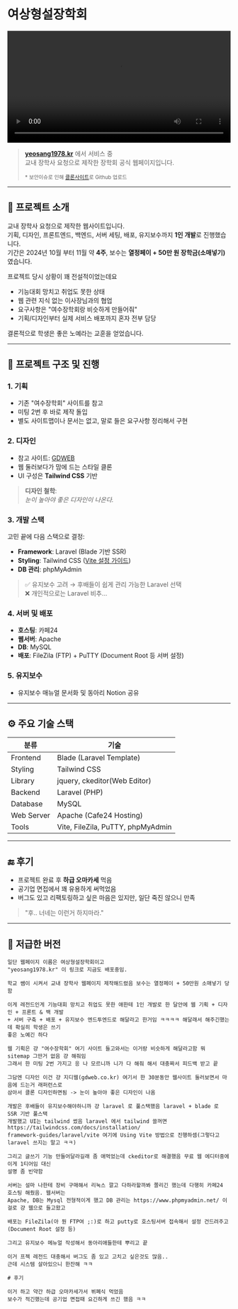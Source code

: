 # 여상형설장학회

<video width="100%" controls>
    <source src="./preview.mp4" type="video/mp4"></source>
</video>

> [**yeosang1978.kr**](http://yeosang1978.kr) 에서 서비스 중  
> 교내 장학사 요청으로 제작한 장학회 공식 웹페이지입니다.
>
> <small>\* 보안이슈로 인해 [클론사이트](https://taeu0818.github.io/yeosang1978)로 Github 업로드</small>

---

## 📌 프로젝트 소개

교내 장학사 요청으로 제작한 웹사이트입니다.  
기획, 디자인, 프론트엔드, 백엔드, 서버 세팅, 배포, 유지보수까지 **1인 개발**로 진행했습니다.  
기간은 2024년 10월 부터 11월 약 **4주**, 보수는 **열정페이 + 50만 원 장학금(소매넣기)** 였습니다.

프로젝트 당시 상황이 꽤 전설적이었는데요 

- 기능대회 망치고 취업도 못한 상태
- 웹 관련 지식 없는 이사장님과의 협업
- 요구사항은 "여수장학회랑 비슷하게 만들어줘"
- 기획/디자인부터 실제 서비스 배포까지 혼자 전부 담당

결론적으로 학생은 좋은 노예라는 교훈을 얻었습니다.

---

## 🧩 프로젝트 구조 및 진행

### 1. 기획
- 기존 "여수장학회" 사이트를 참고
- 미팅 2번 후 바로 제작 돌입
- 별도 사이트맵이나 문서는 없고, 말로 들은 요구사항 정리해서 구현

### 2. 디자인
- 참고 사이트: [GDWEB](https://gdweb.co.kr)
- 웹 둘러보다가 맘에 드는 스타일 클론
- UI 구성은 **Tailwind CSS** 기반

> **디자인 철학**:  
> _눈이 높아야 좋은 디자인이 나온다._

### 3. 개발 스택

고민 끝에 다음 스택으로 결정:

- **Framework**: Laravel (Blade 기반 SSR)
- **Styling**: Tailwind CSS ([Vite 설정 가이드](https://tailwindcss.com/docs/installation/framework-guides/laravel/vite))
- **DB 관리**: phpMyAdmin

> ✅ 유지보수 고려 → 후배들이 쉽게 관리 가능한 Laravel 선택  
> ❌ 개인적으로는 Laravel 비추... 

### 4. 서버 및 배포

- **호스팅**: 카페24 
- **웹서버**: Apache  
- **DB**: MySQL  
- **배포**: FileZila (FTP) + PuTTY (Document Root 등 서버 설정)

### 5. 유지보수

- 유지보수 매뉴얼 문서화 및 동아리 Notion 공유

---

## ⚙️ 주요 기술 스택

| 분류        | 기술                     |
|-------------|--------------------------|
| Frontend    | Blade (Laravel Template) |
| Styling     | Tailwind CSS             |
| Library     | jquery, ckeditor(Web Editor)|
| Backend     | Laravel (PHP)            |
| Database    | MySQL                    |
| Web Server  | Apache (Cafe24 Hosting)  |
| Tools       | Vite, FileZila, PuTTY, phpMyAdmin |

---

## 🔚 후기

- 프로젝트 완료 후 **하급 오마카세** 먹음
- 공기업 면접에서 꽤 유용하게 써먹었음
- 버그도 있고 리팩토링하고 싶은 마음은 있지만, 일단 죽진 않으니 만족


> "후.. 너네는 이런거 하지마라."  

---

## 🥵 저급한 버전
```
일단 웹페이지 이름은 여상형설장학회이고
"yeosang1978.kr" 이 링크로 지금도 배포중임.

학교 쌤이 시켜서 교내 장학사 웹페이지 제작해드렸음 보수는 열정페이 + 50만원 소매넣기 당함

이게 레전드인게 기능대회 망치고 취업도 못한 애한테 1인 개발로 한 달안에 웹 기획 + 디자인 + 프론트 & 백 개발
+ 서버 구축 + 배포 + 유지보수 엔드투엔드로 해달라고 한거임 ㅋㅋㅋㅋ 해달래서 해주긴했는데 확실히 학생은 쓰기
좋은 노예긴 하다

웹 기획은 걍 "여수장학회" 여기 사이트 들고와서는 이거랑 비슷하게 해달라고함 뭐 sitemap 그딴거 없음 걍 해줘임
그래서 한 미팅 2번 가지고 응 나 모르니까 니가 다 해줘 해서 대충짜서 피드백 받고 끝

그담엔 디자인 이건 걍 지디웹(gdweb.co.kr) 여기서 한 30분동안 웹사이트 둘러보면서 마음에 드는거 래퍼런스로
삼아서 클론 디자인하면됨 -> 눈이 높아야 좋은 디자인이 나옴 

개발은 후배들이 유지보수해야하니까 걍 laravel 로 풀스택했음 laravel + blade 로 SSR 기반 풀스택 
개발했고 UI는 tailwind 썼음 laravel 에서 tailwind 쓸꺼면 https://tailwindcss.com/docs/installation/
framework-guides/laravel/vite 여기에 Using Vite 방법으로 진행하셈(그렇다고 laravel 쓰지는 말고 ㅋㅋ) 

그리고 글쓰기 기능 만들어달라길래 좀 애먹었는데 ckeditor로 해결했음 무료 웹 에디터중에 이게 1티어임 대신 
설명 좀 빈약함

서버는 설마 나한테 장비 구매해서 리눅스 깔고 다하라할까봐 쫄리긴 했는데 다행히 카페24 호스팅 해줬음. 웹서버는 
Apache, DB는 Mysql 전형적이게 했고 DB 관리는 https://www.phpmyadmin.net/ 이걸로 걍 웹으로 들고왔고 

배포는 FileZila(아 뭔 FTP여 ;:)로 하고 putty로 호스팅서버 접속해서 설정 건드려주고(Document Root 설정 등)

그리고 유지보수 메뉴얼 작성해서 동아리애들한테 뿌리고 끝

이거 프젝 레전드 대충해서 버그도 좀 있고 고치고 싶은것도 많음..
근데 시스템 살아있으니 한잔해 ㅋㅋ

# 후기

이거 하고 약간 하급 오마카세가서 뷔폐식 먹었음 
보수가 적긴했는데 공기업 면접때 요긴하게 쓰긴 했음 ㅋㅋ
```

